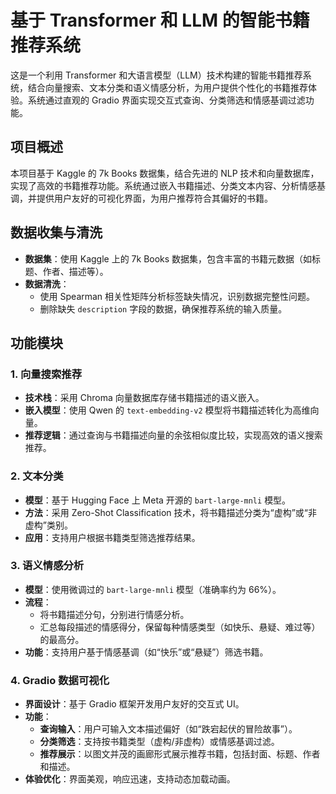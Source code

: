 # 基于 Transformer 和 LLM 的智能书籍推荐系统

这是一个利用 Transformer 和大语言模型（LLM）技术构建的智能书籍推荐系统，结合向量搜索、文本分类和语义情感分析，为用户提供个性化的书籍推荐体验。系统通过直观的 Gradio 界面实现交互式查询、分类筛选和情感基调过滤功能。

## 项目概述

本项目基于 Kaggle 的 7k Books 数据集，结合先进的 NLP 技术和向量数据库，实现了高效的书籍推荐功能。系统通过嵌入书籍描述、分类文本内容、分析情感基调，并提供用户友好的可视化界面，为用户推荐符合其偏好的书籍。

## 数据收集与清洗

- **数据集**：使用 Kaggle 上的 7k Books 数据集，包含丰富的书籍元数据（如标题、作者、描述等）。
- **数据清洗**：
  - 使用 Spearman 相关性矩阵分析标签缺失情况，识别数据完整性问题。
  - 删除缺失 `description` 字段的数据，确保推荐系统的输入质量。

## 功能模块

### 1. 向量搜索推荐

- **技术栈**：采用 Chroma 向量数据库存储书籍描述的语义嵌入。
- **嵌入模型**：使用 Qwen 的 `text-embedding-v2` 模型将书籍描述转化为高维向量。
- **推荐逻辑**：通过查询与书籍描述向量的余弦相似度比较，实现高效的语义搜索推荐。

### 2. 文本分类

- **模型**：基于 Hugging Face 上 Meta 开源的 `bart-large-mnli` 模型。
- **方法**：采用 Zero-Shot Classification 技术，将书籍描述分类为“虚构”或“非虚构”类别。
- **应用**：支持用户根据书籍类型筛选推荐结果。

### 3. 语义情感分析

- **模型**：使用微调过的 `bart-large-mnli` 模型（准确率约为 66%）。
- **流程**：
  - 将书籍描述分句，分别进行情感分析。
  - 汇总每段描述的情感得分，保留每种情感类型（如快乐、悬疑、难过等）的最高分。
- **功能**：支持用户基于情感基调（如“快乐”或“悬疑”）筛选书籍。

### 4. Gradio 数据可视化

- **界面设计**：基于 Gradio 框架开发用户友好的交互式 UI。
- **功能**：
  - **查询输入**：用户可输入文本描述偏好（如“跌宕起伏的冒险故事”）。
  - **分类筛选**：支持按书籍类型（虚构/非虚构）或情感基调过滤。
  - **推荐展示**：以图文并茂的画廊形式展示推荐书籍，包括封面、标题、作者和描述。
- **体验优化**：界面美观，响应迅速，支持动态加载动画。